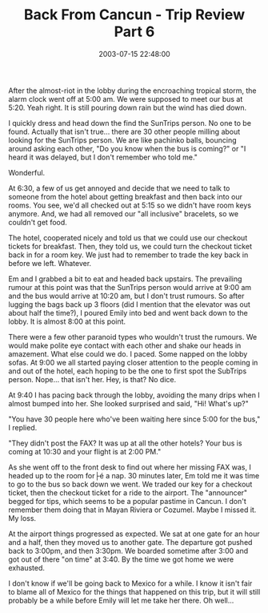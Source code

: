 ﻿---
layout: post
title: "Back From Cancun - Trip Review Part 6"
comments: false
date: 2003-07-15 22:48:00
updated: 2004-05-03 20:20:00
categories:
 - Personal
subtext-id: 8595c624-b5e4-4be3-beee-187a54f6cf6b
alias: /blog/Back-From-Cancun---Trip-Review-Part-6.aspx
---


After the almost-riot in the lobby during the encroaching tropical storm, the alarm clock went off at 5:00 am. We were supposed to meet our bus at 5:20. Yeah right. It is still pouring down rain but the wind has died down.

I quickly dress and head down the find the SunTrips person. No one to be found. Actually that isn't true... there are 30 other people milling about looking for the SunTrips person. We are like pachinko balls, bouncing around asking each other, "Do you know when the bus is coming?" or "I heard it was delayed, but I don't remember who told me."

Wonderful.

At 6:30, a few of us get annoyed and decide that we need to talk to someone from the hotel about getting breakfast and then back into our rooms. You see, we'd all checked out at 5:15 so we didn't have room keys anymore. And, we had all removed our "all inclusive" bracelets, so we couldn't get food.

The hotel, cooperated nicely and told us that we could use our checkout tickets for breakfast. Then, they told us, we could turn the checkout ticket back in for a room key. We just had to remember to trade the key back in before we left. Whatever.

Em and I grabbed a bit to eat and headed back upstairs. The prevailing rumour at this point was that the SunTrips person would arrive at 9:00 am and the bus would arrive at 10:20 am, but I don't trust rumours. So after lugging the bags back up 3 floors (did I mention that the elevator was out about half the time?), I poured Emily into bed and went back down to the lobby. It is almost 8:00 at this point.

There were a few other paranoid types who wouldn't trust the rumours. We would make polite eye contact with each other and shake our heads in amazement. What else could we do. I paced. Some napped on the lobby sofas. At 9:00 we all started paying closer attention to the people coming in and out of the hotel, each hoping to be the one to first spot the SubTrips person. Nope... that isn't her. Hey, is that? No dice.

At 9:40 I has pacing back through the lobby, avoiding the many drips when I almost bumped into her. She looked surprised and said, "Hi! What's up?"

"You have 30 people here who've been waiting here since 5:00 for the bus," I replied.

"They didn't post the FAX? It was up at all the other hotels? Your bus is coming at 10:30 and your flight is at 2:00 PM."

As she went off to the front desk to find out where her missing FAX was, I headed up to the room for├é a nap. 30 minutes later, Em told me it was time to go to the bus so back down we went. We traded our key for a checkout ticket, then the checkout ticket for a ride to the airport. The "announcer" begged for tips, which seems to be a popular pastime in Cancun. I don't remember them doing that in Mayan Riviera or Cozumel. Maybe I missed it. My loss.

At the airport things progressed as expected. We sat at one gate for an hour and a half, then they moved us to another gate. The departure got pushed back to 3:00pm, and then 3:30pm. We boarded sometime after 3:00 and got out of there "on time" at 3:40. By the time we got home we were exhausted.

I don't know if we'll be going back to Mexico for a while. I know it isn't fair to blame all of Mexico for the things that happened on this trip, but it will still probably be a while before Emily will let me take her there. Oh well...
